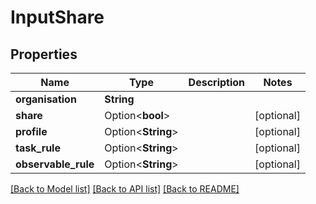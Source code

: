 # InputShare

## Properties

Name | Type | Description | Notes
------------ | ------------- | ------------- | -------------
**organisation** | **String** |  | 
**share** | Option<**bool**> |  | [optional]
**profile** | Option<**String**> |  | [optional]
**task_rule** | Option<**String**> |  | [optional]
**observable_rule** | Option<**String**> |  | [optional]

[[Back to Model list]](../README.md#documentation-for-models) [[Back to API list]](../README.md#documentation-for-api-endpoints) [[Back to README]](../README.md)


